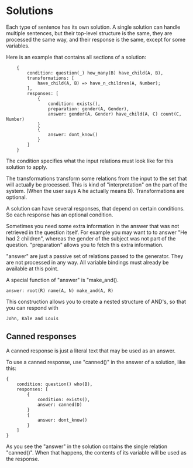 # Solutions

Each type of sentence has its own solution. A single solution can handle multiple sentences, but their top-level
structure is the same, they are processed the same way, and their response is the same, except for some variables.

Here is an example that contains all sections of a solution:

~~~
    {
        condition: question(_) how_many(B) have_child(A, B),
        transformations: [
            have_child(A, B) => have_n_children(A, Number);
        ],
        responses: [
            {
                condition: exists(),
                preparation: gender(A, Gender),
                answer: gender(A, Gender) have_child(A, C) count(C, Number)
            }
            {
                answer: dont_know()
            }
        ]
    }
~~~

The condition specifies what the input relations must look like for this solution to apply.

The transformations transform some relations from the input to the set that will actually be processed. This is kind of
"interpretation" on the part of the system. (When the user says A he actually means B). Transformations are optional.

A solution can have several responses, that depend on certain conditions. So each response has an optional condition.

Sometimes you need some extra information in the answer that was not retrieved in the question itself. For example you
may want to to answer "He had 2 children", whereas the gender of the subject was not part of the question. "preparation"
allows you to fetch this extra information.

"answer" are just a passive set of relations passed to the generator. They are not processed in any way. All variable bindings must already be available at this point.

A special function of "answer" is "make_and().

    answer: root(R) name(A, N) make_and(A, R)

This construction allows you to create a nested structure of AND's, so that you can respond with

    John, Kale and Louis

## Canned responses

A canned response is just a literal text that may be used as an answer.

To use a canned response, use "canned()" in the answer of a solution, like this:

    {
        condition: question() who(B),
        responses: [
            {
                condition: exists(),
                answer: canned(D)
            }
            {
                answer: dont_know()
            }
        ]
    }

As you see the "answer" in the solution contains the single relation "canned()". When that happens, the contents of its variable will be used as the response.